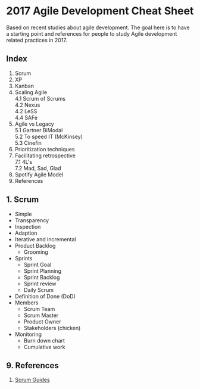 # 2017 Agile Development Cheat Sheet

Based on recent studies about agile development. The goal here is to have a starting point and references for people to study Agile development related practices in 2017.

## Index

1. Scrum
2. XP
3. Kanban
4. Scaling Agile  
  4.1 Scrum of Scrums  
  4.2 Nexus  
  4.2 LeSS  
  4.4 SAFe  
5. Agile vs Legacy  
  5.1 Gartner BiModal  
  5.2 To speed IT (McKinsey)  
  5.3 Cinefin  
6. Prioritization techniques
7. Facilitating retrospective  
  7.1 4L's  
  7.2 Mad, Sad, Glad  
8. Spotify Agile Model
9. References

## 1. Scrum

- Simple
- Transparency
- Inspection
- Adaption
- Iterative and incremental
- Product Backlog
  - Grooming
- Sprints  
  - Sprint Goal
  - Sprint Planning
  - Sprint Backlog
  - Sprint review
  - Daily Scrum
- Definition of Done (DoD)
- Members
  - Scrum Team
  - Scrum Master
  - Product Owner
  - Stakeholders (chicken)
- Monitoring
  - Burn down chart
  - Cumulative work
  
## 9. References

1. [Scrum Guides](http://www.scrumguides.org/)
